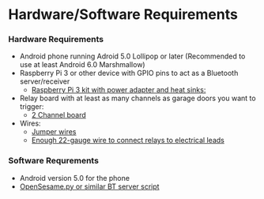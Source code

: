 # Hardware/Software Requirements

### Hardware Requirements
* Android phone running Adroid 5.0 Lollipop or later (Recommended to use at least Android 6.0 Marshmallow)
* Raspberry Pi 3 or other device with GPIO pins to act as a Bluetooth server/receiver
  * [Raspberry Pi 3 kit with power adapter and heat sinks:](https://www.amazon.com/CanaKit-Raspberry-Micro-Supply-Listed/dp/B01C6FFNY4/ref=sr_1_4?s=pc&ie=UTF8&qid=1493755021&sr=1-4&keywords=raspberry+pi+3)
* Relay board with at least as many channels as garage doors you want to trigger:
  * [2 Channel board](https://www.amazon.com/SunFounder-Channel-Optocoupler-Expansion-Raspberry/dp/B00E0NTPP4/ref=sr_1_2?s=electronics&ie=UTF8&qid=1493755087&sr=1-2&keywords=2+channel+relay+module)
* Wires:
  * [Jumper wires](https://www.amazon.com/gp/product/B017NEGTXC/ref=oh_aui_detailpage_o04_s01?ie=UTF8&psc=1)
  * [Enough 22-gauge wire to connect relays to electrical leads](https://www.amazon.com/gp/product/B00NB3SQJU/ref=oh_aui_detailpage_o03_s01?ie=UTF8&psc=1)

### Software Requrements
* Android version 5.0 for the phone
* [OpenSesame.py or similar BT server script](https://github.com/jeffreysdempsey/OpenSesame/blob/master/opensesame.py)
